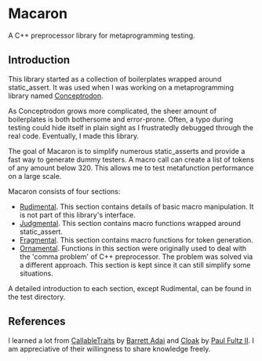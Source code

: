 # Macaron

A C++ preprocessor library for metaprogramming testing.

## Introduction

This library started as a collection of boilerplates wrapped around static_assert. It was used when I was working on a metaprogramming library named [Conceptrodon](https://github.com/AmazingMonster/conceptrodon).  

As Conceptrodon grows more complicated, the sheer amount of boilerplates is both bothersome and error-prone.
Often, a typo during testing could hide itself in plain sight as I frustratedly debugged through the real code. Eventually, I made this library.  

The goal of Macaron is to simplify numerous static_asserts and provide a fast way to generate dummy testers. A macro call can create a list of tokens of any amount below 320.
This allows me to test metafunction performance on a large scale.  

Macaron consists of four sections:

- [Rudimental](https://github.com/AmazingMonster/macaron/tree/main/macaron/rudimental). This section contains details of basic macro manipulation. It is not part of this library's interface.
- [Judgmental](https://github.com/AmazingMonster/macaron/tree/main/macaron/judgmental). This section contains macro functions wrapped around static_assert.
- [Fragmental](https://github.com/AmazingMonster/macaron/tree/main/macaron/fragmental). This section contains macro functions for token generation.
- [Ornamental](https://github.com/AmazingMonster/macaron/tree/main/macaron/ornamental). Functions in this section were originally used to deal with the 'comma problem' of C++ preprocessor. The problem was solved via a different approach. This section is kept since it can still simplify some situations.

A detailed introduction to each section, except Rudimental, can be found in the test directory.

## References

I learned a lot from [CallableTraits](https://github.com/boostorg/callable_traits/tree/2a56a3a2496cdb66496f844db55085dd992d5e49) by [Barrett Adai](https://github.com/badair) and [Cloak](https://github.com/pfultz2/Cloak/wiki/C-Preprocessor-tricks,-tips,-and-idioms#deferred-expression) by [Paul Fultz II](https://github.com/pfultz2). I am appreciative of their willingness to share knowledge freely.

